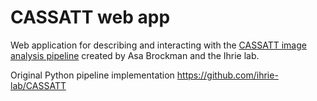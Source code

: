 # CASSATT web app 

Web application for describing and interacting with the [CASSATT image analysis pipeline](https://onlinelibrary.wiley.com/doi/10.1002/cyto.b.22114) created by Asa Brockman and the Ihrie lab.

Original Python pipeline implementation https://github.com/ihrie-lab/CASSATT